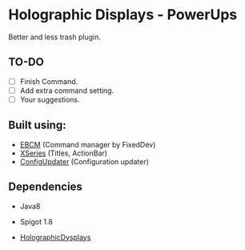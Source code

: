 # Holographic Displays - PowerUps
<p>Better and less trash plugin.</p>

## TO-DO
- [ ] Finish Command.
- [ ] Add extra command setting.
- [ ] Your suggestions.

## Built using:
- [EBCM](https://github.com/FixedDev/EBCM) (Command manager by FixedDev)
- [XSeries](https://github.com/CryptoMorin/XSeries) (Titles, ActionBar)
- [ConfigUpdater](https://www.spigotmc.org/threads/configupdater-keep-comments-and-values.398466/) (Configuration updater)

## Dependencies
- Java8
- Spigot 1.8

- [HolographicDysplays](https://dev.bukkit.org/projects/holographic-displays)